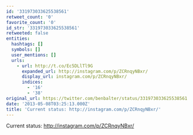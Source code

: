 ```yaml
---
id: '331973033625538561'
retweet_count: '0'
favorite_count: '0'
id_str: '331973033625538561'
retweeted: false
entities:
  hashtags: []
  symbols: []
  user_mentions: []
  urls:
    - url: http://t.co/Ec5DLlTl9G
      expanded_url: http://instagram.com/p/ZCRnqyNBxr/
      display_url: instagram.com/p/ZCRnqyNBxr/
      indices:
        - '16'
        - '38'
original_url: https://twitter.com/benbalter/status/331973033625538561
date: '2013-05-08T03:25:13.000Z'
title: 'Current status: http://instagram.com/p/ZCRnqyNBxr/'
---
```


Current status: http://instagram.com/p/ZCRnqyNBxr/